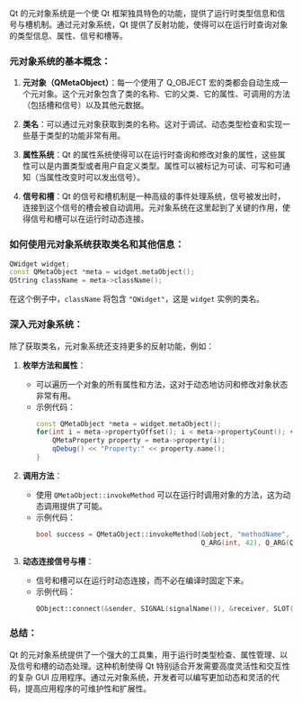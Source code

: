Qt 的元对象系统是一个使 Qt 框架独具特色的功能，提供了运行时类型信息和信号与槽机制。通过元对象系统，Qt 提供了反射功能，使得可以在运行时查询对象的类型信息、属性、信号和槽等。

### 元对象系统的基本概念：
1. **元对象（QMetaObject）**：每一个使用了 Q_OBJECT 宏的类都会自动生成一个元对象。这个元对象包含了类的名称、它的父类、它的属性、可调用的方法（包括槽和信号）以及其他元数据。

2. **类名**：可以通过元对象获取到类的名称。这对于调试、动态类型检查和实现一些基于类型的功能非常有用。

3. **属性系统**：Qt 的属性系统使得可以在运行时查询和修改对象的属性，这些属性可以是内置类型或者用户自定义类型。属性可以被标记为可读、可写和可通知（当属性改变时可以发出信号）。

4. **信号和槽**：Qt 的信号和槽机制是一种高级的事件处理系统，信号被发出时，连接到这个信号的槽会被自动调用。元对象系统在这里起到了关键的作用，使得信号和槽可以在运行时动态连接。

### 如何使用元对象系统获取类名和其他信息：
```cpp
QWidget widget;
const QMetaObject *meta = widget.metaObject();
QString className = meta->className();
```
在这个例子中，`className` 将包含 `"QWidget"`，这是 `widget` 实例的类名。

### 深入元对象系统：
除了获取类名，元对象系统还支持更多的反射功能，例如：

1. **枚举方法和属性**：
   - 可以遍历一个对象的所有属性和方法，这对于动态地访问和修改对象状态非常有用。
   - 示例代码：
     ```cpp
     const QMetaObject *meta = widget.metaObject();
     for(int i = meta->propertyOffset(); i < meta->propertyCount(); ++i) {
         QMetaProperty property = meta->property(i);
         qDebug() << "Property:" << property.name();
     }
     ```

2. **调用方法**：
   - 使用 `QMetaObject::invokeMethod` 可以在运行时调用对象的方法，这为动态调用提供了可能。
   - 示例代码：
     ```cpp
     bool success = QMetaObject::invokeMethod(&object, "methodName", Qt::DirectConnection,
                                              Q_ARG(int, 42), Q_ARG(QString, "hello"));
     ```

3. **动态连接信号与槽**：
   - 信号和槽可以在运行时动态连接，而不必在编译时固定下来。
   - 示例代码：
     ```cpp
     QObject::connect(&sender, SIGNAL(signalName()), &receiver, SLOT(slotName()));
     ```

### 总结：
Qt 的元对象系统提供了一个强大的工具集，用于运行时类型检查、属性管理、以及信号和槽的动态处理。这种机制使得 Qt 特别适合开发需要高度灵活性和交互性的复杂 GUI 应用程序。通过元对象系统，开发者可以编写更加动态和灵活的代码，提高应用程序的可维护性和扩展性。